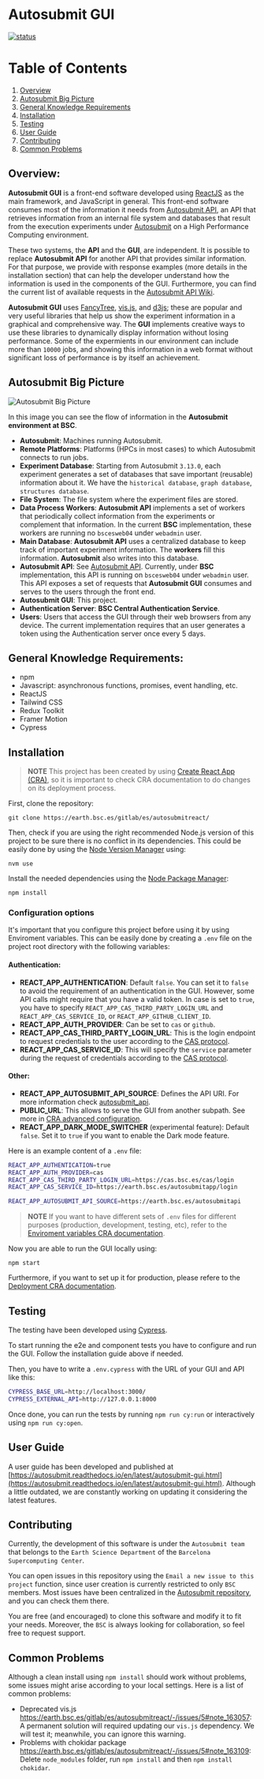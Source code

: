 # Autosubmit GUI

[![status](https://joss.theoj.org/papers/a8ac17f6c02fdf76098ac97ed3e09b22/status.svg)](https://joss.theoj.org/papers/a8ac17f6c02fdf76098ac97ed3e09b22)

# Table of Contents

1. [Overview](#Overview)
2. [Autosubmit Big Picture](#autosubmit-big-picture)
3. [General Knowledge Requirements](#general-knowledge-requirements)
4. [Installation](#installation)
5. [Testing](#testing)
6. [User Guide](#user-guide)
7. [Contributing](#contributing)
8. [Common Problems](#common-problems)

## Overview:

**Autosubmit GUI** is a front-end software developed using [ReactJS](https://react.dev/) as the main framework, and JavaScript in general. This front-end software consumes most of the information it needs from [Autosubmit API](https://earth.bsc.es/gitlab/es/autosubmit_api), an API that retrieves information from an internal file system and databases that result from the execution experiments under [Autosubmit](https://earth.bsc.es/gitlab/es/autosubmit) on a High Performance Computing environment.

These two systems, the **API** and the **GUI**, are independent. It is possible to replace **Autosubmit API** for another API that provides similar information. For that purpose, we provide with response examples (more details in the installation section) that can help the developer understand how the information is used in the components of the GUI. Furthermore, you can find the current list of available requests in the [Autosubmit API Wiki](https://earth.bsc.es/gitlab/es/autosubmit_api/-/wikis/home).

**Autosubmit GUI** uses [FancyTree](https://github.com/mar10/fancytree/), [vis.js](https://visjs.org/), and [d3js](https://d3js.org/); these are popular and very useful libraries that help us show the experiment information in a graphical and comprehensive way. The **GUI** implements creative ways to use these libraries to dynamically display information without losing performance. Some of the expermients in our environment can include more than `10000` jobs, and showing this information in a web format without significant loss of performance is by itself an achievement.

## Autosubmit Big Picture

![Autosubmit Big Picture](/docs/Total_Autosubmit_Diagram.png)

In this image you can see the flow of information in the **Autosubmit environment at BSC**.

* **Autosubmit**: Machines running Autosubmit.
* **Remote Platforms**: Platforms (HPCs in most cases) to which Autosubmit connects to run jobs. 
* **Experiment Database**: Starting from Autosubmit `3.13.0`, each experiment generates a set of databases that save important (reusable) information about it. We have the `historical database`, `graph database`, `structures database`.
* **File System**: The file system where the experiment files are stored.
* **Data Process Workers**: **Autosubmit API** implements a set of workers that periodically collect information from the experiments or complement that information. In the current **BSC** implementation, these workers are running no `bscesweb04` under `webadmin` user.
* **Main Database**: **Autosubmit API** uses a centralized database to keep track of important experiment information. The **workers** fill this information. **Autosubmit** also writes into this database.
* **Autosubmit API**: See [Autosubmit API](https://earth.bsc.es/gitlab/es/autosubmit_api). Currently, under **BSC** implementation, this API is running on `bscesweb04` under `webadmin` user. This API exposes a set of requests that **Autosubmit GUI** consumes and serves to the users through the front end.
* **Autosubmit GUI**: This project.
* **Authentication Server**: **BSC Central Authentication Service**.
* **Users**: Users that access the GUI through their web browsers from any device. The current implementation requires that an user generates a token using the Authentication server once every 5 days.

## General Knowledge Requirements:

- npm
- Javascript: asynchronous functions, promises, event handling, etc.
- ReactJS
- Tailwind CSS
- Redux Toolkit
- Framer Motion
- Cypress

## Installation

> **NOTE**
> This project has been created by using [Create React App (CRA)](https://create-react-app.dev/), so it is important to check CRA documentation to do changes on its deployment process.

First, clone the repository:

`git clone https://earth.bsc.es/gitlab/es/autosubmitreact/`

Then, check if you are using the right recommended Node.js version of this project to be sure there is no conflict in its dependencies. This could be easily done by using the [Node Version Manager](https://github.com/nvm-sh/nvm) using: 

`nvm use`

Install the needed dependencies using the [Node Package Manager](https://www.npmjs.com/):

`npm install`

### Configuration options

It's important that you configure this project before using it by using Enviroment variables. This can be easily done by creating a `.env` file on the project root directory with the following variables:

#### Authentication:

* **REACT_APP_AUTHENTICATION**: Default `false`. You can set it to `false` to avoid the requirement of an authentication in the GUI. However, some API calls might require that you have a valid token. In case is set to `true`, you have to specify `REACT_APP_CAS_THIRD_PARTY_LOGIN_URL` and `REACT_APP_CAS_SERVICE_ID`, or `REACT_APP_GITHUB_CLIENT_ID`.
* **REACT_APP_AUTH_PROVIDER**: Can be set to `cas` or `github`.
* **REACT_APP_CAS_THIRD_PARTY_LOGIN_URL**: This is the login endpoint to request credentials to the user according to the [CAS protocol](https://apereo.github.io/cas/6.6.x/protocol/CAS-Protocol.html).
* **REACT_APP_CAS_SERVICE_ID**: This will specify the `service` parameter during the request of credentials according to the [CAS protocol](https://apereo.github.io/cas/6.6.x/protocol/CAS-Protocol.html).

#### Other:

* **REACT_APP_AUTOSUBMIT_API_SOURCE**: Defines the API URI. For more information check [autosubmit_api](https://earth.bsc.es/gitlab/es/autosubmit_api).
* **PUBLIC_URL**: This allows to serve the GUI from another subpath. See more in [CRA advanced configuration](https://create-react-app.dev/docs/advanced-configuration).
* **REACT_APP_DARK_MODE_SWITCHER** (experimental feature): Default `false`. Set it to `true` if you want to enable the Dark mode feature.


Here is an example content of a `.env` file:

```bash
REACT_APP_AUTHENTICATION=true
REACT_APP_AUTH_PROVIDER=cas
REACT_APP_CAS_THIRD_PARTY_LOGIN_URL=https://cas.bsc.es/cas/login
REACT_APP_CAS_SERVICE_ID=https://earth.bsc.es/autosubmitapp/login

REACT_APP_AUTOSUBMIT_API_SOURCE=https://earth.bsc.es/autosubmitapi
```

> **NOTE**
> If you want to have different sets of `.env` files for different purposes (production, development, testing, etc), refer to the [Enviroment variables CRA documentation](https://create-react-app.dev/docs/adding-custom-environment-variables).


Now you are able to run the GUI locally using:

`npm start`

Furthermore, if you want to set up it for production, please refere to the [Deployment CRA documentation](https://create-react-app.dev/docs/deployment).


## Testing

The testing have been developed using [Cypress](https://docs.cypress.io/guides/overview/why-cypress).

To start running the e2e and component tests you have to configure and run the GUI. Follow the installation guide above if needed.

Then, you have to write a `.env.cypress` with the URL of your GUI and API like this:

```bash
CYPRESS_BASE_URL=http://localhost:3000/
CYPRESS_EXTERNAL_API=http://127.0.0.1:8000
```

Once done, you can run the tests by running `npm run cy:run` or interactively using `npm run cy:open`.


## User Guide

A user guide has been developed and published at [https://autosubmit.readthedocs.io/en/latest/autosubmit-gui.html](https://autosubmit.readthedocs.io/en/latest/autosubmit-gui.html).
Although a little outdated, we are constantly working on updating it considering the latest features.

## Contributing

Currently, the development of this software is under the `Autosubmit team` that belongs to the `Earth Science Department` of the `Barcelona Supercomputing Center`.

You can open issues in this repository using the `Email a new issue to this project` function, since user creation is currently restricted to only `BSC` members.
Most issues have been centralized in the [Autosubmit repository](https://earth.bsc.es/gitlab/es/autosubmit/-/issues), and you can check them there.

You are free (and encouraged) to clone this software and modify it to fit your needs. Moreover, the `BSC` is always looking for collaboration, so feel free to request support.

## Common Problems

Although a clean install using `npm install` should work without problems, some issues might arise according to your local settings. Here is a list of common problems:

- Deprecated vis.js https://earth.bsc.es/gitlab/es/autosubmitreact/-/issues/5#note_163057: A permanent solution will required updating our `vis.js` dependency. We will test it; meanwhile, you can ignore this warning.
- Problems with chokidar package https://earth.bsc.es/gitlab/es/autosubmitreact/-/issues/5#note_163109: Delete `node_modules` folder, run `npm install` and then `npm install chokidar`.
